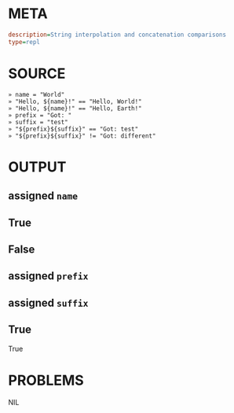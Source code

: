 # META
~~~ini
description=String interpolation and concatenation comparisons
type=repl
~~~
# SOURCE
~~~roc
» name = "World"
» "Hello, ${name}!" == "Hello, World!"
» "Hello, ${name}!" == "Hello, Earth!"
» prefix = "Got: "
» suffix = "test"
» "${prefix}${suffix}" == "Got: test"
» "${prefix}${suffix}" != "Got: different"
~~~
# OUTPUT
assigned `name`
---
True
---
False
---
assigned `prefix`
---
assigned `suffix`
---
True
---
True
# PROBLEMS
NIL
